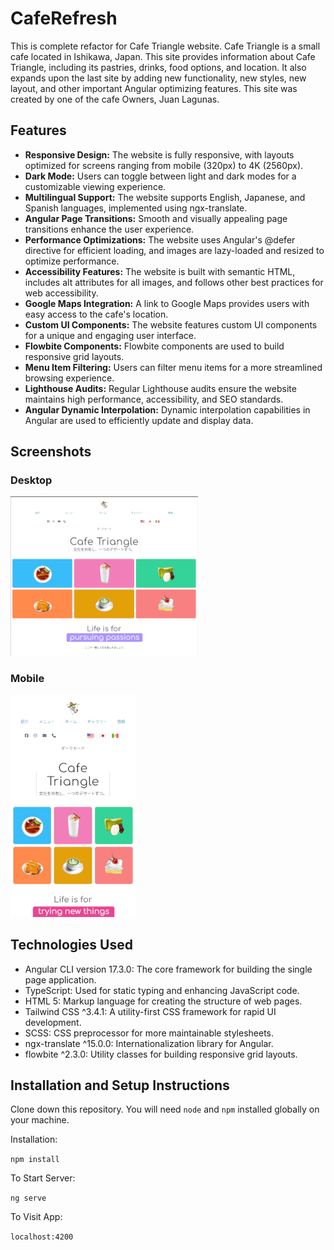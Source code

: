 # CafeRefresh

This is complete refactor for Cafe Triangle website. Cafe Triangle is a small cafe located in Ishikawa, Japan. This site provides information about Cafe Triangle, including its pastries, drinks, food options, and location. It also expands upon the last site by adding new functionality, new styles, new layout, and other important Angular optimizing features. This site was created by one of the cafe Owners, Juan Lagunas.

## Features

- **Responsive Design:** The website is fully responsive, with layouts optimized for screens ranging from mobile (320px) to 4K (2560px).
- **Dark Mode:** Users can toggle between light and dark modes for a customizable viewing experience.
- **Multilingual Support:** The website supports English, Japanese, and Spanish languages, implemented using ngx-translate.
- **Angular Page Transitions:** Smooth and visually appealing page transitions enhance the user experience.
- **Performance Optimizations:** The website uses Angular's @defer directive for efficient loading, and images are lazy-loaded and resized to optimize performance.
- **Accessibility Features:** The website is built with semantic HTML, includes alt attributes for all images, and follows other best practices for web accessibility.
- **Google Maps Integration:** A link to Google Maps provides users with easy access to the cafe's location.
- **Custom UI Components:** The website features custom UI components for a unique and engaging user interface.
- **Flowbite Components:** Flowbite components are used to build responsive grid layouts.
- **Menu Item Filtering:** Users can filter menu items for a more streamlined browsing experience.
- **Lighthouse Audits:** Regular Lighthouse audits ensure the website maintains high performance, accessibility, and SEO standards.
- **Angular Dynamic Interpolation:** Dynamic interpolation capabilities in Angular are used to efficiently update and display data.

## Screenshots

### Desktop

![Desktop screenshot](src/assets/screenshots/desktop.png)

### Mobile

![Mobile screenshot](src/assets/screenshots/mobile.png)

## Technologies Used

- Angular CLI version 17.3.0: The core framework for building the single page application.
- TypeScript: Used for static typing and enhancing JavaScript code.
- HTML 5: Markup language for creating the structure of web pages.
- Tailwind CSS ^3.4.1: A utility-first CSS framework for rapid UI development.
- SCSS: CSS preprocessor for more maintainable stylesheets.
- ngx-translate ^15.0.0: Internationalization library for Angular.
- flowbite ^2.3.0: Utility classes for building responsive grid layouts.

## Installation and Setup Instructions

Clone down this repository. You will need `node` and `npm` installed globally on your machine.

Installation:

`npm install`

To Start Server:

`ng serve`

To Visit App:

`localhost:4200`

